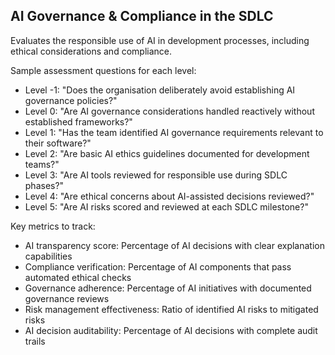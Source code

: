 ## AI Governance & Compliance in the SDLC

Evaluates the responsible use of AI in development processes, including ethical considerations and compliance.

Sample assessment questions for each level:
- Level -1: "Does the organisation deliberately avoid establishing AI governance policies?"
- Level 0: "Are AI governance considerations handled reactively without established frameworks?"
- Level 1: "Has the team identified AI governance requirements relevant to their software?"
- Level 2: "Are basic AI ethics guidelines documented for development teams?"
- Level 3: "Are AI tools reviewed for responsible use during SDLC phases?"
- Level 4: "Are ethical concerns about AI-assisted decisions reviewed?"
- Level 5: "Are AI risks scored and reviewed at each SDLC milestone?"

Key metrics to track:
- AI transparency score: Percentage of AI decisions with clear explanation capabilities
- Compliance verification: Percentage of AI components that pass automated ethical checks
- Governance adherence: Percentage of AI initiatives with documented governance reviews
- Risk management effectiveness: Ratio of identified AI risks to mitigated risks
- AI decision auditability: Percentage of AI decisions with complete audit trails
